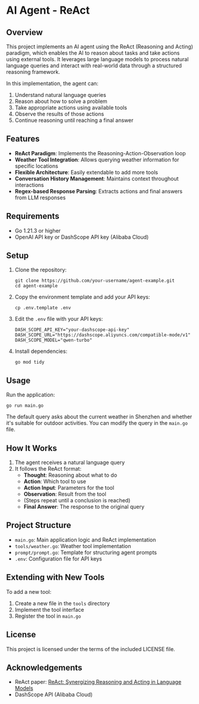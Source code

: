 # AI Agent - ReAct

## Overview

This project implements an AI agent using the ReAct (Reasoning and Acting) paradigm, which enables the AI to reason about tasks and take actions using external tools. It leverages large language models to process natural language queries and interact with real-world data through a structured reasoning framework.

In this implementation, the agent can:
1. Understand natural language queries
2. Reason about how to solve a problem
3. Take appropriate actions using available tools
4. Observe the results of those actions
5. Continue reasoning until reaching a final answer

## Features

- **ReAct Paradigm**: Implements the Reasoning-Action-Observation loop
- **Weather Tool Integration**: Allows querying weather information for specific locations
- **Flexible Architecture**: Easily extendable to add more tools
- **Conversation History Management**: Maintains context throughout interactions
- **Regex-based Response Parsing**: Extracts actions and final answers from LLM responses

## Requirements

- Go 1.21.3 or higher
- OpenAI API key or DashScope API key (Alibaba Cloud)

## Setup

1. Clone the repository:
   ```
   git clone https://github.com/your-username/agent-example.git
   cd agent-example
   ```

2. Copy the environment template and add your API keys:
   ```
   cp .env.template .env
   ```

3. Edit the `.env` file with your API keys:
   ```
   DASH_SCOPE_API_KEY="your-dashscope-api-key"
   DASH_SCOPE_URL="https://dashscope.aliyuncs.com/compatible-mode/v1"
   DASH_SCOPE_MODEL="qwen-turbo"
   ```

4. Install dependencies:
   ```
   go mod tidy
   ```

## Usage

Run the application:
```
go run main.go
```

The default query asks about the current weather in Shenzhen and whether it's suitable for outdoor activities. You can modify the query in the `main.go` file.

## How It Works

1. The agent receives a natural language query
2. It follows the ReAct format:
   - **Thought**: Reasoning about what to do
   - **Action**: Which tool to use
   - **Action Input**: Parameters for the tool
   - **Observation**: Result from the tool
   - (Steps repeat until a conclusion is reached)
   - **Final Answer**: The response to the original query

## Project Structure

- `main.go`: Main application logic and ReAct implementation
- `tools/weather.go`: Weather tool implementation
- `prompt/prompt.go`: Template for structuring agent prompts
- `.env`: Configuration file for API keys

## Extending with New Tools

To add a new tool:
1. Create a new file in the `tools` directory
2. Implement the tool interface
3. Register the tool in `main.go`

## License

This project is licensed under the terms of the included LICENSE file.

## Acknowledgements

- ReAct paper: [ReAct: Synergizing Reasoning and Acting in Language Models](https://arxiv.org/abs/2210.03629)
- DashScope API (Alibaba Cloud)
